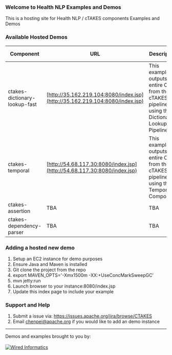 ### Welcome to Health NLP Examples and Demos
This is a hosting site for Health NLP / cTAKES components Examples and Demos

### Available Hosted Demos
| Component | URL | Description | Host | Source Code |
| ------------ | ------------- | ------------- | ------------- | ------------- |
|ctakes-dictionary-lookup-fast | [http://35.162.219.104:8080/index.jsp](http://35.162.219.104:8080/index.jsp) | This example outputs the entire CAS from the cTAKES pipeline using the Dictionary Lookup Fast Pipeline. | AWS EC2 | [Git](https://github.com/healthnlp/examples/tree/master/ctakes-web-client) |
| ctakes-temporal | [http://54.68.117.30:8080/index.jsp](http://54.68.117.30:8080/index.jsp) | This example outputs the entire CAS from the cTAKES pipeline using the Temporal Component. | AWS EC2 | [Git](https://github.com/healthnlp/examples/tree/master/ctakes-temporal-demo) |
| ctakes-assertion | TBA | TBA | TBA | TBA |
| ctakes-dependency-parser | TBA | TBA | TBA | TBA |

### Adding a hosted new demo
1. Setup an EC2 instance for demo purposes
1. Ensure Java and Maven is installed
1. Git clone the project from the repo
1. export MAVEN_OPTS='-Xmx1500m -XX:+UseConcMarkSweepGC'
1. mvn jetty:run
1. Launch browser to your instance:8080/index.jsp
1. Update this index page to include your example

### Support and Help
1. Submit a issue via: https://issues.apache.org/jira/browse/CTAKES
1. Email chenpei@apache.org if you would like to add an demo instance


***

<div style="vertical-align:top">Demos and examples brought to you by: </div><br/><a href="http://www.wiredinformatics.com"><img src="http://www.wiredinformatics.com/wp-content/uploads/2015/08/wi_logo_thumbnail1.png" alt="Wired Informatics"> 
